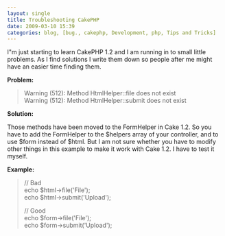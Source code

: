```yaml
---
layout: single
title: Troubleshooting CakePHP
date: 2009-03-10 15:39
categories: blog, [bug., cakephp, Development, php, Tips and Tricks]
---
```

<p>I&quot;m just starting to learn CakePHP 1.2 and I am running in to small little problems. As I find solutions I write them down so people after me might have an easier time finding them. </p>  <p><strong>Problem:</strong></p>  <blockquote>   <p>Warning (512): Method HtmlHelper::file does not exist      <br />Warning (512): Method HtmlHelper::submit does not exist </p> </blockquote>  <p><strong>Solution: </strong></p>  <p>Those methods have been moved to the FormHelper in Cake 1.2. So you have to add the FormHelper to the $helpers array of your controller, and to use $form instead of $html. But I am not sure whether you have to modify other things in this example to make it work with Cake 1.2. I have to test it myself.</p>  <p><strong>Example:</strong></p>  <blockquote>   <p>// Bad      <br />echo $html-&gt;file('File');       <br />echo $html-&gt;submit('Upload');</p>    <p>// Good      <br />echo $form-&gt;file('File');       <br />echo $form-&gt;submit('Upload');</p></blockquote>
